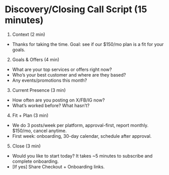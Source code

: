 # Discovery/Closing Call Script (15 minutes)

1) Context (2 min)
- Thanks for taking the time. Goal: see if our $150/mo plan is a fit for your goals.

2) Goals & Offers (4 min)
- What are your top services or offers right now?
- Who’s your best customer and where are they based?
- Any events/promotions this month?

3) Current Presence (3 min)
- How often are you posting on X/FB/IG now?
- What’s worked before? What hasn’t?

4) Fit + Plan (3 min)
- We do 3 posts/week per platform, approval-first, report monthly. $150/mo, cancel anytime.
- First week: onboarding, 30-day calendar, schedule after approval.

5) Close (3 min)
- Would you like to start today? It takes ~5 minutes to subscribe and complete onboarding.
- [If yes] Share Checkout + Onboarding links.
